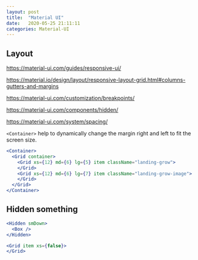 ```yaml
---
layout: post
title:  "Material UI"
date:   2020-05-25 21:11:11
categories: Material-UI
---
```


## Layout
https://material-ui.com/guides/responsive-ui/

https://material.io/design/layout/responsive-layout-grid.html#columns-gutters-and-margins

https://material-ui.com/customization/breakpoints/

https://material-ui.com/components/hidden/

https://material-ui.com/system/spacing/

`<Container>` help to dynamically change the margin right and left to fit the screen size. 
```jsx harmony
<Container>
  <Grid container>
    <Grid xs={12} md={6} lg={5} item className="landing-grow">    
    </Grid>
    <Grid xs={12} md={6} lg={7} item className="landing-grow-image">
    </Grid>
  </Grid>
</Container>
```

## Hidden something
```jsx harmony
<Hidden smDown>
  <Box />
</Hidden>
```

```jsx harmony
<Grid item xs={false}>
</Grid>
```
